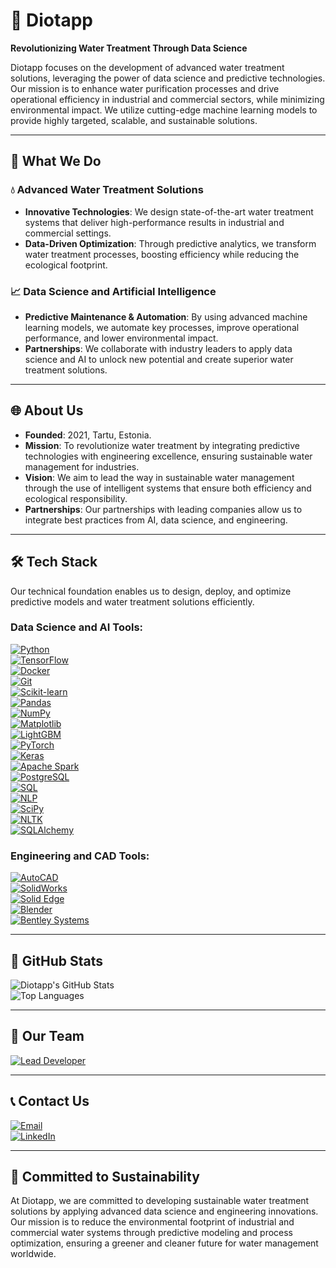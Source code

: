 # 🌊 Diotapp

**Revolutionizing Water Treatment Through Data Science**

Diotapp focuses on the development of advanced water treatment solutions, leveraging the power of data science and predictive technologies. Our mission is to enhance water purification processes and drive operational efficiency in industrial and commercial sectors, while minimizing environmental impact. We utilize cutting-edge machine learning models to provide highly targeted, scalable, and sustainable solutions.

---

## 🔧 What We Do

### 💧 Advanced Water Treatment Solutions

- **Innovative Technologies**: We design state-of-the-art water treatment systems that deliver high-performance results in industrial and commercial settings.
- **Data-Driven Optimization**: Through predictive analytics, we transform water treatment processes, boosting efficiency while reducing the ecological footprint.

### 📈 Data Science and Artificial Intelligence

- **Predictive Maintenance & Automation**: By using advanced machine learning models, we automate key processes, improve operational performance, and lower environmental impact.
- **Partnerships**: We collaborate with industry leaders to apply data science and AI to unlock new potential and create superior water treatment solutions.

---

## 🌐 About Us

- **Founded**: 2021, Tartu, Estonia.
- **Mission**: To revolutionize water treatment by integrating predictive technologies with engineering excellence, ensuring sustainable water management for industries.
- **Vision**: We aim to lead the way in sustainable water management through the use of intelligent systems that ensure both efficiency and ecological responsibility.
- **Partnerships**: Our partnerships with leading companies allow us to integrate best practices from AI, data science, and engineering.

---

## 🛠 Tech Stack

Our technical foundation enables us to design, deploy, and optimize predictive models and water treatment solutions efficiently.

### Data Science and AI Tools:

[![Python](https://img.shields.io/badge/Python-3776AB?style=for-the-badge&logo=python&logoColor=white)](https://www.python.org/)  
[![TensorFlow](https://img.shields.io/badge/TensorFlow-FF6F00?style=for-the-badge&logo=tensorflow&logoColor=white)](https://www.tensorflow.org/)  
[![Docker](https://img.shields.io/badge/Docker-2496ED?style=for-the-badge&logo=docker&logoColor=white)](https://www.docker.com/)  
[![Git](https://img.shields.io/badge/Git-F05032?style=for-the-badge&logo=git&logoColor=white)](https://git-scm.com/)  
[![Scikit-learn](https://img.shields.io/badge/Scikit--learn-F7931E?style=for-the-badge&logo=scikit-learn&logoColor=white)](https://scikit-learn.org/)  
[![Pandas](https://img.shields.io/badge/Pandas-150458?style=for-the-badge&logo=pandas&logoColor=white)](https://pandas.pydata.org/)  
[![NumPy](https://img.shields.io/badge/NumPy-013243?style=for-the-badge&logo=numpy&logoColor=white)](https://numpy.org/)  
[![Matplotlib](https://img.shields.io/badge/Matplotlib-11557C?style=for-the-badge&logo=matplotlib&logoColor=white)](https://matplotlib.org/)  
[![LightGBM](https://img.shields.io/badge/LightGBM-02457A?style=for-the-badge&logo=lightgbm&logoColor=white)](https://lightgbm.readthedocs.io/)  
[![PyTorch](https://img.shields.io/badge/PyTorch-EE4C2C?style=for-the-badge&logo=pytorch&logoColor=white)](https://pytorch.org/)  
[![Keras](https://img.shields.io/badge/Keras-D00000?style=for-the-badge&logo=keras&logoColor=white)](https://keras.io/)  
[![Apache Spark](https://img.shields.io/badge/Apache%20Spark-E25A1C?style=for-the-badge&logo=apachespark&logoColor=white)](https://spark.apache.org/)  
[![PostgreSQL](https://img.shields.io/badge/PostgreSQL-336791?style=for-the-badge&logo=postgresql&logoColor=white)](https://www.postgresql.org/)  
[![SQL](https://img.shields.io/badge/SQL-4479A1?style=for-the-badge&logo=Microsoft%20SQL%20Server&logoColor=white)](https://www.microsoft.com/en-us/sql-server)  
[![NLP](https://img.shields.io/badge/NLP-008080?style=for-the-badge&logo=ai&logoColor=white)](https://en.wikipedia.org/wiki/Natural_language_processing)  
[![SciPy](https://img.shields.io/badge/SciPy-8CAAE6?style=for-the-badge&logo=scipy&logoColor=white)](https://scipy.org/)  
[![NLTK](https://img.shields.io/badge/NLTK-003A70?style=for-the-badge&logo=python&logoColor=white)](https://www.nltk.org/)  
[![SQLAlchemy](https://img.shields.io/badge/SQLAlchemy-CC0000?style=for-the-badge&logo=databricks&logoColor=white)](https://www.sqlalchemy.org/)

### Engineering and CAD Tools:

[![AutoCAD](https://img.shields.io/badge/AutoCAD-EE3124?style=for-the-badge&logo=autodesk&logoColor=white)](https://www.autodesk.com/products/autocad/overview)  
[![SolidWorks](https://img.shields.io/badge/SolidWorks-EF3B25?style=for-the-badge&logo=dassaultsystemes&logoColor=white)](https://www.solidworks.com/)  
[![Solid Edge](https://img.shields.io/badge/Solid%20Edge-0078D7?style=for-the-badge&logo=siemens&logoColor=white)](https://solidedge.siemens.com/en/)  
[![Blender](https://img.shields.io/badge/Blender-F5792A?style=for-the-badge&logo=blender&logoColor=white)](https://www.blender.org/)  
[![Bentley Systems](https://img.shields.io/badge/Bentley-00843E?style=for-the-badge&logo=bentley&logoColor=white)](https://www.bentley.com/)

---

## 🌟 GitHub Stats

![Diotapp's GitHub Stats](https://github-readme-stats.vercel.app/api?username=diotapp&show_icons=true&theme=radical)  
![Top Languages](https://github-readme-stats.vercel.app/api/top-langs/?username=diotapp&layout=compact&theme=radical)

---

## 🌟 Our Team

[![Lead Developer](https://img.shields.io/badge/Lead%20Developer-OKHKO-blue?style=for-the-badge&logo=github&logoColor=white)](https://github.com/okhko)

---

## 📞 Contact Us

[![Email](https://img.shields.io/badge/Email-diotapp@gmail.com-D14836?style=for-the-badge&logo=gmail&logoColor=white)](mailto:diotapp@gmail.com)  
[![LinkedIn](https://img.shields.io/badge/LinkedIn-DIOTAPP-0077B5?style=for-the-badge&logo=linkedin&logoColor=white)](https://www.linkedin.com/company/diotapp/)

---

## 🌱 Committed to Sustainability

At Diotapp, we are committed to developing sustainable water treatment solutions by applying advanced data science and engineering innovations. Our mission is to reduce the environmental footprint of industrial and commercial water systems through predictive modeling and process optimization, ensuring a greener and cleaner future for water management worldwide.
